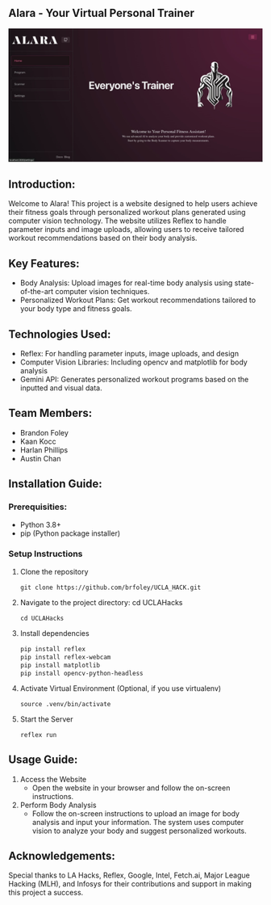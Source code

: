 ## Alara - Your Virtual Personal Trainer

<img src="Alara_Web.jpeg" alt="Alt text" width="800">

## Introduction:

Welcome to Alara! This project is a website designed to help users achieve their fitness goals through personalized workout plans generated using computer vision technology. The website utilizes Reflex to handle parameter inputs and image uploads, allowing users to receive tailored workout recommendations based on their body analysis.


## Key Features:

- Body Analysis: Upload images for real-time body analysis using state-of-the-art computer vision techniques.
- Personalized Workout Plans: Get workout recommendations tailored to your body type and fitness goals.

## Technologies Used:

- Reflex: For handling parameter inputs, image uploads, and design
- Computer Vision Libraries: Including opencv and matplotlib for body analysis
- Gemini API: Generates personalized workout programs based on the inputted and visual data. 

## Team Members:

- Brandon Foley
- Kaan Kocc
- Harlan Phillips
- Austin Chan

## Installation Guide:

### Prerequisities:

- Python 3.8+
- pip (Python package installer)

### Setup Instructions

1. Clone the repository
   ```
   git clone https://github.com/brfoley/UCLA_HACK.git
   ```
2. Navigate to the project directory: cd UCLAHacks
   ```
   cd UCLAHacks
   ```
3. Install dependencies
   ```
   pip install reflex
   pip install reflex-webcam
   pip install matplotlib
   pip install opencv-python-headless
   ```
4. Activate Virtual Environment (Optional, if you use virtualenv)
   ```
   source .venv/bin/activate
   ```
5. Start the Server
   ```
   reflex run
   ```

## Usage Guide:

1. Access the Website
   - Open the website in your browser and follow the on-screen instructions.
2. Perform Body Analysis
   - Follow the on-screen instructions to upload an image for body analysis and input your information. The system uses computer vision to analyze your body and suggest personalized workouts.

## Acknowledgements:

Special thanks to LA Hacks, Reflex, Google, Intel, Fetch.ai, Major League Hacking (MLH), and Infosys for their contributions and support in making this project a success.
